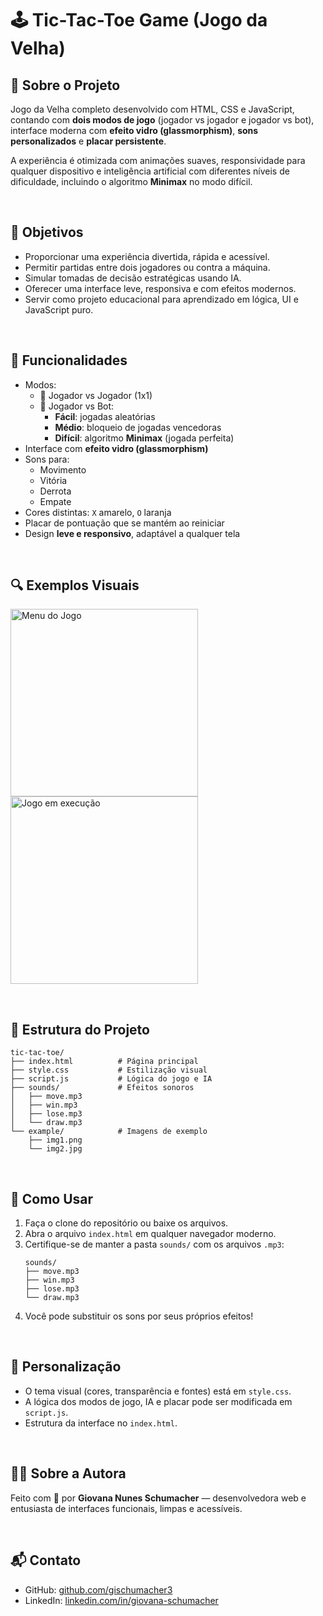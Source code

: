 # 🕹️ Tic-Tac-Toe Game (Jogo da Velha)

## 📌 Sobre o Projeto  
Jogo da Velha completo desenvolvido com HTML, CSS e JavaScript, contando com **dois modos de jogo** (jogador vs jogador e jogador vs bot), interface moderna com **efeito vidro (glassmorphism)**, **sons personalizados** e **placar persistente**.  

A experiência é otimizada com animações suaves, responsividade para qualquer dispositivo e inteligência artificial com diferentes níveis de dificuldade, incluindo o algoritmo **Minimax** no modo difícil.

<br>

## 🎯 Objetivos

- Proporcionar uma experiência divertida, rápida e acessível.
- Permitir partidas entre dois jogadores ou contra a máquina.
- Simular tomadas de decisão estratégicas usando IA.
- Oferecer uma interface leve, responsiva e com efeitos modernos.
- Servir como projeto educacional para aprendizado em lógica, UI e JavaScript puro.

<br>

## 🧩 Funcionalidades

- Modos:
  - 👥 Jogador vs Jogador (1x1)
  - 🤖 Jogador vs Bot:
    - **Fácil**: jogadas aleatórias
    - **Médio**: bloqueio de jogadas vencedoras
    - **Difícil**: algoritmo **Minimax** (jogada perfeita)
- Interface com **efeito vidro (glassmorphism)**
- Sons para:
  - Movimento
  - Vitória
  - Derrota
  - Empate
- Cores distintas: `X` amarelo, `O` laranja
- Placar de pontuação que se mantém ao reiniciar
- Design **leve e responsivo**, adaptável a qualquer tela

<br>

## 🔍 Exemplos Visuais

<p align="left">
  <img src="example/img1.png" alt="Menu do Jogo" width="300"/>
  <img src="example/img2.jpg" alt="Jogo em execução" width="300"/>
</p>

<br>

## 📁 Estrutura do Projeto

```
tic-tac-toe/
├── index.html          # Página principal
├── style.css           # Estilização visual
├── script.js           # Lógica do jogo e IA
├── sounds/             # Efeitos sonoros
│   ├── move.mp3
│   ├── win.mp3
│   ├── lose.mp3
│   └── draw.mp3
└── example/            # Imagens de exemplo
    ├── img1.png
    └── img2.jpg
```

<br>

## 🚀 Como Usar

1. Faça o clone do repositório ou baixe os arquivos.
2. Abra o arquivo `index.html` em qualquer navegador moderno.
3. Certifique-se de manter a pasta `sounds/` com os arquivos `.mp3`:
   ```
   sounds/
   ├── move.mp3
   ├── win.mp3
   ├── lose.mp3
   └── draw.mp3
   ```
4. Você pode substituir os sons por seus próprios efeitos!

<br>

## 🎨 Personalização

- O tema visual (cores, transparência e fontes) está em `style.css`.
- A lógica dos modos de jogo, IA e placar pode ser modificada em `script.js`.
- Estrutura da interface no `index.html`.

<br>

## 👩‍💻 Sobre a Autora

Feito com 💜 por **Giovana Nunes Schumacher** — desenvolvedora web e entusiasta de interfaces funcionais, limpas e acessíveis.

<br>

## 📬 Contato

- GitHub: [github.com/gischumacher3](https://github.com/gischumacher3)  
- LinkedIn: [linkedin.com/in/giovana-schumacher](https://linkedin.com/in/giovana-schumacher)
